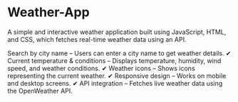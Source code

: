# Weather-App
A simple and interactive weather application built using JavaScript, HTML, and CSS, which fetches real-time weather data using an API.

Search by city name – Users can enter a city name to get weather details. ✔ Current temperature & conditions – Displays temperature, humidity, wind speed, and weather conditions. ✔ Weather icons – Shows icons representing the current weather. ✔ Responsive design – Works on mobile and desktop screens. ✔ API integration – Fetches live weather data using the OpenWeather API.
